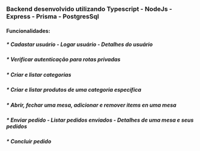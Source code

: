 ### Backend desenvolvido utilizando Typescript - NodeJs - Express - Prisma - PostgresSql

#### Funcionalidades:

##### * Cadastar usuário - Logar usuário - Detalhes do usuário
##### * Verificar autenticação para rotas privadas
##### * Criar e listar categorias
##### * Criar e listar produtos de uma categoria específica
##### * Abrir, fechar uma mesa, adicionar e remover items en uma mesa
##### * Enviar pedido - Listar pedidos enviados - Detalhes de uma mesa e seus pedidos
##### * Concluir pedido
